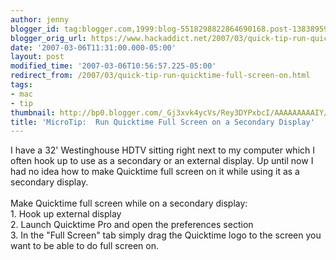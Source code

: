 ```yaml
---
author: jenny
blogger_id: tag:blogger.com,1999:blog-5518298822864690168.post-1383895900825047429
blogger_orig_url: https://www.hackaddict.net/2007/03/quick-tip-run-quicktime-full-screen-on.html
date: '2007-03-06T11:31:00.000-05:00'
layout: post
modified_time: '2007-03-06T10:56:57.225-05:00'
redirect_from: /2007/03/quick-tip-run-quicktime-full-screen-on.html
tags:
- mac
- tip
thumbnail: http://bp0.blogger.com/_Gj3xvk4ycVs/Rey3DYPxbcI/AAAAAAAAAIY/L0MRunmnfEM/s72-c/ishot-1.jpg
title: 'MicroTip:  Run Quicktime Full Screen on a Secondary Display'
---
```


I have a 32' Westinghouse HDTV sitting right next to my computer which I often hook up to use as a secondary or an external display.  Up until now I had no idea how to make Quicktime full screen on it while using it as a secondary display.<br/><br/>Make Quicktime full screen while on a secondary display:<br/>1.  Hook up external display<br/>2.  Launch Quicktime Pro and open the preferences section<br/>3.  In the "Full Screen" tab simply drag the Quicktime logo to the screen you want to be able to do full screen on.<img alt="" border="0" id="BLOGGER_PHOTO_ID_5038603351796837826" src="{{ site.url }}/assets/images/2007-03-06-image-0000.jpg" style="margin: 0px auto 10px; display: block; text-align: center; "/>